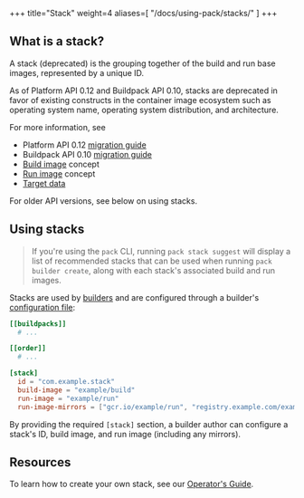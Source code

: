 +++
title="Stack"
weight=4
aliases=[
    "/docs/using-pack/stacks/"
]
+++

## What is a stack?

A stack (deprecated) is the grouping together of the build and run base images, represented by a unique ID.

As of Platform API 0.12 and Buildpack API 0.10, stacks are deprecated in favor of existing constructs in the container image ecosystem such as operating system name, operating system distribution, and architecture.

For more information, see
* Platform API 0.12 [migration guide](/docs/for-platform-operators/how-to/migrate/platform-api-0.11-0.12/)
* Buildpack API 0.10 [migration guide](/docs/for-buildpack-authors/how-to/migrate/buildpack-api-0.9-0.10/)
* [Build image](/docs/concepts/components/base-images/build/) concept
* [Run image](/docs/concepts/components/base-images/run/) concept
* [Target data](/docs/concepts/components/targets/)

For older API versions, see below on using stacks.

<!--more-->

## Using stacks

> If you're using the `pack` CLI, running `pack stack suggest` will display a list of recommended
stacks that can be used when running `pack builder create`, along with each stack's associated build and run images.

Stacks are used by [builders][builder] and are configured through a builder's
[configuration file](/docs/reference/config/builder-config/):

```toml
[[buildpacks]]
  # ...

[[order]]
  # ...

[stack]
  id = "com.example.stack"
  build-image = "example/build"
  run-image = "example/run"
  run-image-mirrors = ["gcr.io/example/run", "registry.example.com/example/run"]
```

By providing the required `[stack]` section, a builder author can configure a stack's ID, build image, and run image
(including any mirrors).

## Resources

To learn how to create your own stack, see our [Operator's Guide][operator-guide].

[operator-guide]: /docs/for-platform-operators/
[builder]: /docs/concepts/components/builder/
[buildpack]: /docs/concepts/components/buildpack/
[lifecycle]: /docs/concepts/components/lifecycle/
